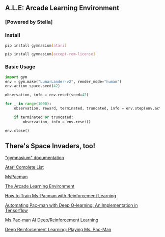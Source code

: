 ## A.L.E: Arcade Learning Environment

### [Powered by Stella]

### Install

```sh
pip install gymnasium[atari]

pip install gymnasium[accept-rom-license]
```

<!--gym.make("MsPacman-v4")
gymnasium.make("ALE/MsPacman-v5")
-->

### Basic Usage

```py
import gym
env = gym.make("LunarLander-v2", render_mode="human")
env.action_space.seed(42)

observation, info = env.reset(seed=42)

for _ in range(1000):
    observation, reward, terminated, truncated, info = env.step(env.action_space.sample())

    if terminated or truncated:
        observation, info = env.reset()

env.close()
```

## There's Space Invaders, too!

["gymnasium" documentation](https://gymnasium.farama.org/)

[Atari Complete List](https://gymnasium.farama.org/environments/atari/complete_list/)

<!--[Gym Documentation](https://www.gymlibrary.dev/)-->

[MsPacman](https://gymnasium.farama.org/environments/atari/ms_pacman/)

[The Arcade Learning Environment](https://github.com/mgbellemare/Arcade-Learning-Environment)

<!--[Ms Pacman | Gym](https://www.gymlibrary.dev/environments/atari/ms_pacman/)-->

<!--[Atari](https://www.gymlibrary.dev/environments/atari/)-->

[How to Train Ms-Pacman with Reinforcement Learning](https://medium.com/analytics-vidhya/how-to-train-ms-pacman-with-reinforcement-learning-dea714a2365e)

[Automating Pac-man with Deep Q-learning: An Implementation in Tensorflow](https://towardsdatascience.com/automating-pac-man-with-deep-q-learning-an-implementation-in-tensorflow-ca08e9891d9c)

[Ms Pac-man AI Deep/Reinforcement Learning](https://www.youtube.com/watch?v=JM7Hf9j4v7c)

[Deep Reinforcement Learning: Playing Ms. Pac-Man](https://github.com/rooster06/Atari-Ms.PacMan)

<br>
